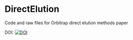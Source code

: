 # DirectElution
Code and raw files for Orbitrap direct elution methods paper


DOI: [![DOI](https://data.caltech.edu/badge/424748263.svg)](https://data.caltech.edu/badge/latestdoi/424748263)
